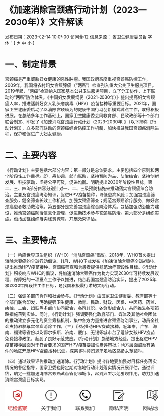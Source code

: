 # 《加速消除宫颈癌行动计划（2023—2030年）》文件解读  

发布日期：2023-02-14 10:07:00 访问量:12 信息来源： 省卫生健康委员会 字体：[ 大 中 小 ]  

# 一、制定背景  

宫颈癌是严重威胁妇女健康的恶性肿瘤。我国政府高度重视宫颈癌防控工作，2009年，我国将农村妇女宫颈腺癌（“两癌”）检查列入重大公共卫生服务项目。2019年起，“两癌”检查纳入国家基本公共卫生服务项目，立了分工协作、上下联动的“两癌”防治体系。《中国妇女发展纲要（2021-2030年）》提出提高妇女宫颈癌人率，推进适龄妇女人乳头瘤病毒（HPV）疫苗接种等重要目标。2021年，国家卫生健康委启动了以消除宫颈癌为的健康中国行动创新模式试点工作，取得积极进展。在总结多年工作基础上，国家卫生健康委会同教育部、民政政部等十个部门联合制定、印发了《加速消除宫颈癌行动计划（2023-2030年）》（以下简称《行动计划》），立多部门联动的宫颈癌综合防控工作机制，加快推进我国宫颈癌消除进程，保护和促进广大妇女健康。  

# 二、主要内容  

《行动计划》主要包括六部分内容：第一部分是总体要求。主要包括四个原则和两个阶段性工作目标。即：筹协调、部门联动，坚持预防为主、防治结合，坚持创新发展、科技驱动，坚持公平可及，促进均衡。明确提出2030年阶段性目标。第二、三、四3部分内容分别针对一、二、三级预防措施来推动落实宫颈癌综合防治。主要及宫颈癌防治知识，促进HPV疫苗接种，降低患病风险；加强宫颈癌筛查服务，健全筛查长效工作机制，加强女颈癌筛查；规范宫颈癌诊疗服务，做好宫颈癌患者救助救治等。第五部分是完善宫颈癌综合防治体系。包括加强防治能力建设，推动宫颈癌防治信息化管理，促进新技术参与宫颈癌防治。第六部分是组织实施。包括加强组织落实经费保障，开展效果评估。  

# 三、主要特点  

（一）响应世界卫生组织（WHO）“消除宫颈癌”倡议。2018年，WHO首次提出消除宫颈癌的全球行动倡议。11月，WHO正式发布《加速消除宫颈癌全球战略》，提出推动HPV疫苗接种、宫颈癌筛查和为患者提供规范治疗管段性目标。《行动计划》积极响应WHO的倡议，将加速消除宫颈癌作为助力实现2030年可持续发展议程、保障妇的一项重点工作予以推进，结合我国宫颈癌防治实际，提出了2025年和2030年阶段性工作目标，是我国积极履行诺的实际行动。  

（二）强调多部门协作和社会参与。《行动计划》由国家卫生健康委、教育部等十个部门联合印发，明确提强卫生健康、教育、民政、财政、医保、中医药、药监、疾控、工会、妇联等多部门协同配合，各司其职、各负形成合力，共同推进各项策略措施落到实处。同时，《行动计划》强调要强化政府部门、媒体及其他社会团体的推动建立多元化的资金筹措机制，集中各方力量推进宫颈癌防治事业，动员全社会支持和参与宫颈癌消除工作。（三）积极推动HPV疫苗接种。近年来，广东、海南、福建等省份以及鄂尔多斯、济南、厦门、无锡等城市台了适龄女孩HPV疫苗免费接种政策，起到了良好示范效应。《行动计划》总结地方经验，提出促进HPV疫苗接种层面对于符合要求的国产HPV疫苗要加快审评审批；地方层面鼓励有条件的地区开展HPV疫苗接种试点，探索多种持资源不足地区适龄女孩接种。  

（四）通过效果评估推动加速消除。《行动计划》提出各地要加强对目标任务落实情况的督促指导，国家卫委也将定期对各地行动计划落实情况开展评估。通过评估，确定一批加速消除宫颈癌试点省份和城市，起到典型示范引领作用，助力加速消除宫颈癌目标实现。  

![](images/d816fbfc21957164ea7ac3b8681dbdaeab09ea51049120793698b2ec08968c7a.jpg)  